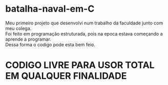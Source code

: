 # batalha-naval-em-C
Meu primeiro projeto que desenvolvi num trabalho da faculdade junto com meu colega. <br>
Foi feito em programação estruturada, pois na epoca estava começando a aprende a programar. <br>
Dessa forma o codigo pode esta bem feio.

# CODIGO LIVRE PARA USOR TOTAL EM QUALQUER FINALIDADE
